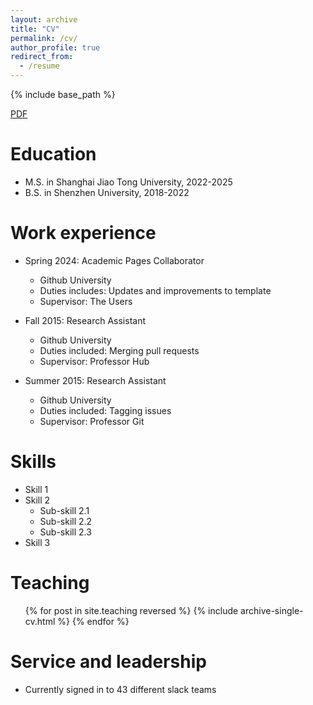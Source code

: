 ```yaml
---
layout: archive
title: "CV"
permalink: /cv/
author_profile: true
redirect_from:
  - /resume
---
```


{% include base_path %}

<a href="../assets/Resume_blackline.pdf"> PDF </a>

Education
======
* M.S. in Shanghai Jiao Tong University, 2022-2025
* B.S. in Shenzhen University, 2018-2022

Work experience
======
* Spring 2024: Academic Pages Collaborator
  * Github University
  * Duties includes: Updates and improvements to template
  * Supervisor: The Users

* Fall 2015: Research Assistant
  * Github University
  * Duties included: Merging pull requests
  * Supervisor: Professor Hub

* Summer 2015: Research Assistant
  * Github University
  * Duties included: Tagging issues
  * Supervisor: Professor Git
  
Skills
======
* Skill 1
* Skill 2
  * Sub-skill 2.1
  * Sub-skill 2.2
  * Sub-skill 2.3
* Skill 3
 
Teaching
======
  <ul>{% for post in site.teaching reversed %}
    {% include archive-single-cv.html %}
  {% endfor %}</ul>
  
Service and leadership
======
* Currently signed in to 43 different slack teams

